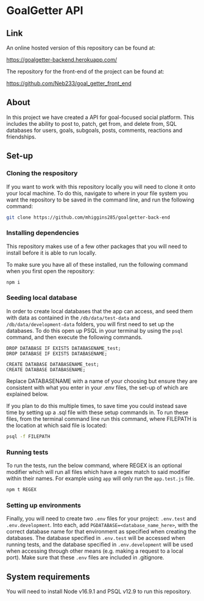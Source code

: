 # GoalGetter API

## Link

An online hosted version of this repository can be found at:

https://goalgetter-backend.herokuapp.com/

The repository for the front-end of the project can be found at:

https://github.com/Neb233/goal_getter_front_end

## About

In this project we have created a API for goal-focused social platform. This includes the ability to post to, patch, get from, and delete from, SQL databases for users, goals, subgoals, posts, comments, reactions and friendships. 

## Set-up

### Cloning the respository

If you want to work with this repository locally you will need to clone it onto your local machine. To do this, navigate to where in your file system you want the repository to be saved in the command line, and run the following command: 

```bash
git clone https://github.com/mhiggins285/goalgetter-back-end
```

### Installing dependencies

This repository makes use of a few other packages that you will need to install before it is able to run locally.

To make sure you have all of these installed, run the following command when you first open the repository:

```bash
npm i
```

### Seeding local database

In order to create local databases that the app can access, and seed them with data as contained in the `/db/data/test-data` and `/db/data/development-data` folders, you will first need to set up the databases. To do this open up PSQL in your terminal by using the `psql` command, and then execute the following commands.

```psql
DROP DATABASE IF EXISTS DATABASENAME_test;
DROP DATABASE IF EXISTS DATABASENAME;

CREATE DATABASE DATABASENAME_test;
CREATE DATABASE DATABASENAME;
```

Replace DATABASENAME with a name of your choosing but ensure they are consistent with what you enter in your .env files, the set-up of which are explained below.

If you plan to do this multiple times, to save time you could instead save time by setting up a .sql file with these setup commands in. To run these files, from the terminal command line run this command, where FILEPATH is the location at which said file is located:

```bash
psql -f FILEPATH
```

### Running tests

To run the tests, run the below command, where REGEX is an optional modifier which will run all files which have a regex match to said modifier within their names. For example using `app` will only run the `app.test.js` file.


```bash
npm t REGEX
```

### Setting up environments

Finally, you will need to create two `.env` files for your project: `.env.test` and `.env.development`. Into each, add `PGDATABASE=<database_name_here>`, with the correct database name for that environment as specified when creating the databases. The database specified in `.env.test` will be accessed when running tests, and the database specified in `.env.development` will be used when accessing through other means (e.g. making a request to a local port). Make sure that these `.env` files are included in .gitignore.

## System requirements

You will need to install Node v16.9.1 and PSQL v12.9 to run this repository.

